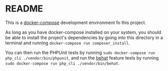 # README

This is a [docker-compose](https://docs.docker.com/compose/) development environment fo this project.

As long as you have docker-compose installed on your system,
you should be able to install the project's dependencies by going into this directory in a terminal
and running `docker-compose run composer_install`.

You can then run the PHPUnit tests by running `sudo docker-compose run php_cli ./vendor/bin/phpunit`, 
and run the [behat](http://behat.org/en/latest/) feature tests by running `sudo docker-compose run php_cli ./vendor/bin/behat`.